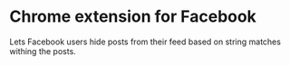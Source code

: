 # Chrome extension for Facebook
Lets Facebook users hide posts from their feed based on string matches withing
the posts.

